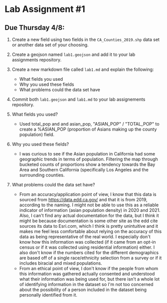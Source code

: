 # Lab Assignment #1
## Due Thursday 4/8:
1.  Create a new field using two fields in the `CA_Counties_2019.shp` data set or another data set of your choosing.

2. Create a geojson named `lab1.geojson` and add it to your lab assignments repository.

3. Create a new markdown file called `lab1.md` and explain the following:
   -  What fields you used
   -  Why you used these fields
   -  What problems could the data set have
4. Commit both `lab1.geojson` and `lab1.md` to your lab assignements repository.

1. What fields you used?
   - Used total_pop and and asian_pop, "ASIAN_POP" / "TOTAL_POP" to create a %ASIAN_POP (proportion of Asians making up the county population) field.
2. Why you used these fields?
   - I was curious to see if the Asian population in California had some geographic trends in terms of population. Filtering the map through bucketed counts of proportions show a tendency towards the Bay Area and Southern California (specifically Los Angeles and the surrounding counties.
3. What problems could the data set have?
   - From an accuracy/application point of view, I know that this data is sourced from https://data.edd.ca.gov/ and that it is from 2019, according to the naming. I might not be able to use this as a reliable indicator of information (asian population density) in 2020 and 2021. Also, I can't find any actual documentation for the data, but I think it might be because documentation is some other site as the edd cite sources its data to Esri.com, which I think is pretty unintuitive and it makes me feel less comfortable about relying on the accuracy of this data as being representative of the real world. I especially don't know how this information was collected (if it came from an opt-in census or if it was collected using residential information) either. I also don't know if the numbers cited for the different demographics are based off of a single race/ethnicity selection from a survey or if it includes biracial and mixed populations.
   - From an ethical point of view, I don't know if the people from whom this information was gathered actually consented and understood what their information was being used for, but there isn't a whole lot of identifying information in the dataset so I'm not too concerned about the possibility of a person included in the dataset being personally identified from it.
